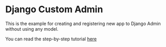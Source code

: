 # Django Custom Admin

This is the example for creating and registering new app to Django Admin without using any model.

You can read the step-by-step tutorial [here](https://linggar.asia/?p=686)